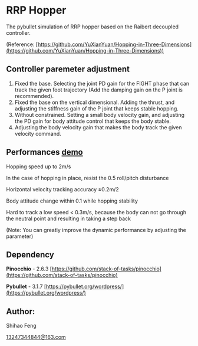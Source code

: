 # RRP Hopper
The pybullet simulation of RRP hopper based on the Raibert decoupled controller.

(Reference: [https://github.com/YuXianYuan/Hopping-in-Three-Dimensions](https://github.com/YuXianYuan/Hopping-in-Three-Dimensions))

## Controller paremeter adjustment
1.  Fixed the base. Selecting the joint PD gain for the FIGHT phase that can track the given foot trajectory (Add the damping gain on the P joint is recommended).
2.  Fixed the base on the vertical dimensional. Adding the thrust, and adjusting the stiffness gain of the P joint that keeps stable hopping.
3.  Without constrained. Setting a small body velocity gain, and adjusting the PD gain for body attitude control that keeps the body stable.
4.  Adjusting the body velocity gain that makes the body track the given velocity command.

## Performances [demo](https://www.bilibili.com/video/BV1WQ4y1q7sa?from=search&seid=2053570693863558656&spm_id_from=333.337.0.0)
Hopping speed up to 2m/s

In the case of hopping in place, resist the 0.5 roll/pitch disturbance

Horizontal velocity  tracking accuracy ±0.2m/2

Body attitude change within 0.1 while hopping stability

Hard to track a low speed < 0.3m/s, because the body can not go through the neutral point and resulting in taking a step back

(Note:  You can  greatly improve the dynamic performance by adjusting the parameter)

## Dependency
**Pinocchio** - 2.6.3 [https://github.com/stack-of-tasks/pinocchio](https://github.com/stack-of-tasks/pinocchio)

**Pybullet** - 3.1.7 [https://pybullet.org/wordpress/](https://pybullet.org/wordpress/)

## Author: 
Shihao Feng

13247344844@163.com
